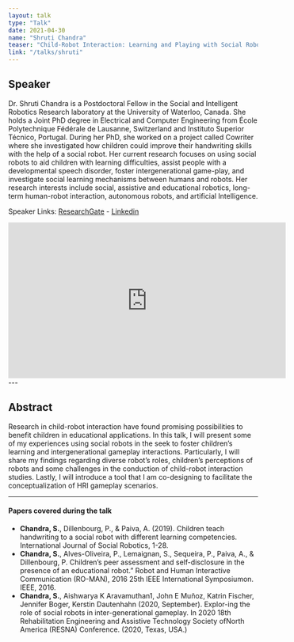 ```yaml
---
layout: talk
type: "Talk"
date: 2021-04-30
name: "Shruti Chandra"
teaser: "Child-Robot Interaction: Learning and Playing with Social Robots"
link: "/talks/shruti"
---
```

## Speaker

Dr. Shruti Chandra is a Postdoctoral Fellow in the Social and Intelligent Robotics Research laboratory at the University of Waterloo, Canada. She holds a Joint PhD degree in Electrical and Computer Engineering from École Polytechnique Fédérale de Lausanne, Switzerland and Instituto Superior Técnico, Portugal. During her PhD, she worked on a project called Cowriter where she investigated how children could improve their handwriting skills with the help of a social robot. Her current research focuses on using social robots to aid children with learning difficulties, assist people with a developmental speech disorder, foster intergenerational game-play, and investigate social learning mechanisms between humans and robots. Her research interests include social, assistive and educational robotics, long-term human-robot interaction, autonomous robots, and artificial Intelligence. 

Speaker Links: [ResearchGate](https://www.researchgate.net/profile/Shruti_Chandra2) - [Linkedin](http://www.linkedin.com/in/rs-shruti)

<iframe width="560" height="315" src="https://www.youtube.com/embed/4nHNP-544KM" title="YouTube video player" frameborder="0" allow="accelerometer; autoplay; clipboard-write; encrypted-media; gyroscope; picture-in-picture" allowfullscreen></iframe>
---

## Abstract
Research in child-robot interaction have found promising possibilities to benefit children in educational applications. In this talk, I will present some of my experiences using social robots in the seek to foster children’s learning and intergenerational gameplay interactions. Particularly, I will share my findings regarding diverse robot’s roles, children’s perceptions of robots and some challenges in the conduction of child-robot interaction studies. Lastly, I will introduce a tool that I am co-designing to facilitate the conceptualization of HRI gameplay scenarios.

---

#### Papers covered during the talk
* **Chandra, S.**, Dillenbourg, P., & Paiva, A. (2019). Children teach handwriting to a social robot with different learning competencies. International Journal of Social Robotics, 1-28.
* **Chandra, S.**, Alves-Oliveira, P., Lemaignan, S., Sequeira, P., Paiva, A., & Dillenbourg, P. Children’s peer assessment and self-disclosure in the presence of an educational robot.” Robot and Human Interactive Communication (RO-MAN), 2016 25th IEEE International Symposiumon. IEEE, 2016.
* **Chandra, S.**, Aishwarya K Aravamuthan1, John E Muñoz, Katrin Fischer, Jennifer Boger, Kerstin Dautenhahn (2020, September). Explor-ing the role of social robots in inter-generational gameplay. In 2020 18th Rehabilitation Engineering and Assistive Technology Society ofNorth America (RESNA) Conference. (2020, Texas, USA.)



